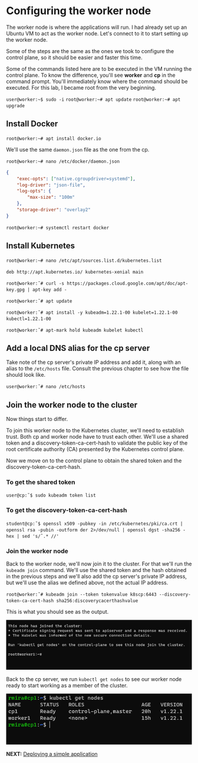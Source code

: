 # Configuring the worker node

The worker node is where the applications will run. I had already set up an Ubuntu VM to act as the worker node. Let's connect to it to start setting up the worker node.

Some of the steps are the same as the ones we took to configure the control plane, so it should be easier and faster this time.

Some of the commands listed here are to be executed in the VM running the control plane. To know the difference, you'll see **worker** and **cp** in the command prompt. You'll immediately know where the command should be executed. For this lab, I became root from the very beginning.

`user@worker:~$ sudo -i`
`root@worker:~# apt update`
`root@worker:~# apt upgrade`

## Install Docker

`root@worker:~# apt install docker.io`

We'll use the same `daemon.json` file as the one from the cp.

`root@worker:~# nano /etc/docker/daemon.json`

```json
{
    "exec-opts": ["native.cgroupdriver=systemd"],
    "log-driver": "json-file",
    "log-opts": {
        "max-size": "100m"
    },
    "storage-driver": "overlay2"
}
```

`root@worker:~# systemctl restart docker`

## Install Kubernetes

`root@worker:~# nano /etc/apt/sources.list.d/kubernetes.list`

`deb http://apt.kubernetes.io/ kubernetes-xenial main`

`root@worker:˜# curl -s https://packages.cloud.google.com/apt/doc/apt-key.gpg | apt-key add -`

`root@worker:˜# apt update`

`root@worker:˜# apt install -y kubeadm=1.22.1-00 kubelet=1.22.1-00 kubectl=1.22.1-00`

`root@worker:˜# apt-mark hold kubeadm kubelet kubectl`

## Add a local DNS alias for the cp server

Take note of the cp server's private IP address and add it, along with an alias to the `/etc/hosts` file. Consult the previous chapter to see how the file should look like.

`user@worker:˜# nano /etc/hosts`

## Join the worker node to the cluster

Now things start to differ.

To join this worker node to the Kubernetes cluster, we'll need to establish trust. Both cp and worker node have to trust each other. We'll use a shared token and a discovery-token-ca-cert-hash to validate the public key of the root certificate authority (CA) presented by the Kubernetes control plane.

Now we move on to the control plane to obtain the shared token and the discovery-token-ca-cert-hash.

### To get the shared token

`user@cp:˜$ sudo kubeadm token list`

### To get the discovery-token-ca-cert-hash

`student@cp:˜$ openssl x509 -pubkey -in /etc/kubernetes/pki/ca.crt | openssl rsa -pubin -outform der 2>/dev/null | openssl dgst -sha256 -hex | sed 's/ˆ.* //'`

### Join the worker node

Back to the worker node, we'll now join it to the cluster. For that we'll run the `kubeadm join` command. We'll use the shared token and the hash obtained in the previous steps and we'll also add the cp server's private IP address, but we'll use the alias we defined above, not the actual IP address.

`root@worker:˜# kubeadm join --token tokenvalue k8scp:6443 --discovery-token-ca-cert-hash sha256:discoverycacerthashvalue`

This is what you should see as the output.

![kubeadm join](../media/nodejoined.png)

Back to the cp server, we run `kubectl get nodes` to see our worker node ready to start working as a member of the cluster.

![kubectl get nodes](../media/kubectlgetnodes.png)

**NEXT:** [Deploying a simple application](deploy_app.md)
